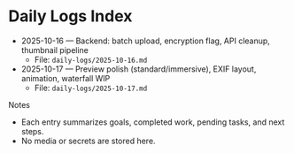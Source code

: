 # Daily Logs Index

- 2025-10-16 — Backend: batch upload, encryption flag, API cleanup, thumbnail pipeline
  - File: `daily-logs/2025-10-16.md`
- 2025-10-17 — Preview polish (standard/immersive), EXIF layout, animation, waterfall WIP
  - File: `daily-logs/2025-10-17.md`

Notes
- Each entry summarizes goals, completed work, pending tasks, and next steps.
- No media or secrets are stored here.
